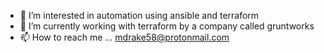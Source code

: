 - 👀 I’m interested in automation using ansible and terraform
- 🌱 I’m currently working with terraform by a company called gruntworks
- 📫 How to reach me ... mdrake58@protonmail.com 

<!---
drakem58/drakem58 is a ✨ special ✨ repository because its `README.md` (this file) appears on your GitHub profile.
You can click the Preview link to take a look at your changes.
--->
